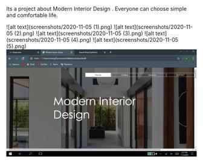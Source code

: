 Its a project about Modern Interior Design . Everyone can choose simple and comfortable life.

![alt text](screenshots/2020-11-05 (1).png)
![alt text](screenshots/2020-11-05 (2).png)
![alt text](screenshots/2020-11-05 (3).png)
![alt text](screenshots/2020-11-05 (4).png)
![alt text](screenshots/2020-11-05 (5).png)
![alt text](screenshots/2020-11-05.png)
